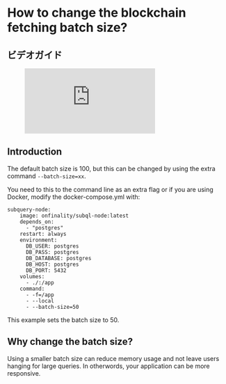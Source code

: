 # How to change the blockchain fetching batch size?

## ビデオガイド

<figure class="video_container">
  <iframe src="https://www.youtube.com/embed/LO_Gea_IN_s" frameborder="0" allowfullscreen="true"></iframe>
</figure>

## Introduction

The default batch size is 100, but this can be changed by using the extra command `--batch-size=xx`.

You need to this to the command line as an extra flag or if you are using Docker, modify the docker-compose.yml with:

```shell
subquery-node:
    image: onfinality/subql-node:latest
    depends_on:
      - "postgres"
    restart: always
    environment:
      DB_USER: postgres
      DB_PASS: postgres
      DB_DATABASE: postgres
      DB_HOST: postgres
      DB_PORT: 5432
    volumes:
      - ./:/app
    command:
      - -f=/app
      - --local
      - --batch-size=50

```

This example sets the batch size to 50.

## Why change the batch size?

Using a smaller batch size can reduce memory usage and not leave users hanging for large queries. In otherwords, your application can be more responsive. 